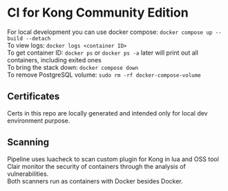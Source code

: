 # CI for Kong Community Edition

For local development you can use docker compose: `docker compose up --build --detach`  
To view logs: `docker logs <container ID>`  
To get container ID: `docker ps` or `docker ps -a` later will print out all containers, including exited ones  
To bring the stack down: `docker compose down`  
To remove PostgreSQL volume: `sudo rm -rf docker-compose-volume`  

## Certificates  
Certs in this repo are locally generated and intended only for local dev environment purpose.  

## Scanning       
Pipeline uses luacheck to scan custom plugin for Kong in lua and OSS tool Clair monitor the security of containers through the analysis of vulnerabilities.      
Both scanners run as containers with Docker besides Docker.        